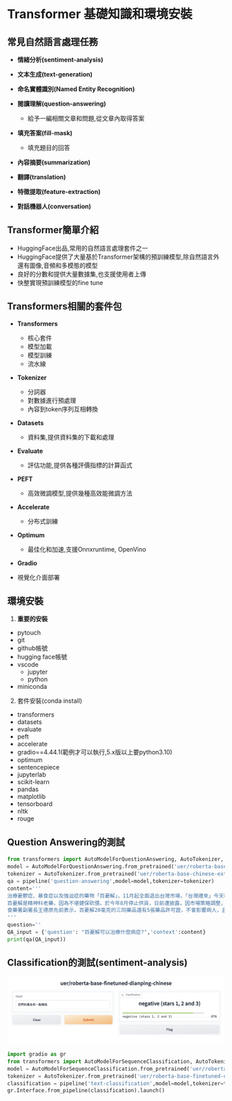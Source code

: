 
# Transformer 基礎知識和環境安裝

## 常見自然語言處理任務
- **情緒分析(sentiment-analysis)**
- **文本生成(text-generation)**
- **命名實體識別(Named Entity Recognition)**
- **閱讀理解(question-answering)**

	- 給予一編相關文章和問題,從文章內取得答案

- **填充答案(fill-mask)**

	- 填充題目的回答

- **內容摘要(summarization)**
- **翻譯(translation)**
- **特徵提取(feature-extraction)**
- **對話機器人(conversation)**

## Transformer簡單介紹
- HuggingFace出品,常用的自然語言處理套件之一
- HuggingFace提供了大量基於Transformer架構的預訓練模型,除自然語言外還有圖像,音頻和多模態的模型
- 良好的分數和提供大量數據集,也支援使用者上傳
- 快整實現預訓練模型的fine tune

## Transformers相關的套件包
- **Transformers**
	- 核心套件
	- 模型加載
	- 模型訓練
	- 流水線

- **Tokenizer**
	- 分詞器
	- 對數據進行預處理
	- 內容到token序列互相轉換

- **Datasets**
	- 資料集,提供資料集的下載和處理

- **Evaluate**
	- 評估功能,提供各種評價指標的計算函式

- **PEFT**
	- 高效微調模型,提供幾種高效能微調方法

- **Accelerate**
	- 分布式訓練

- **Optimum**
	- 最佳化和加速,支援Onnxruntime, OpenVino

- **Gradio**
- 視覺化介面部署


## 環境安裝
1. **重要的安裝**
- pytouch
- git
- github帳號
- hugging face帳號
- vscode
	- jupyter
	- python
- miniconda

2. 套件安裝(conda install)

- transformers
- datasets
- evaluate
- peft
- accelerate
- gradio==4.44.1(範例才可以執行,5.x版以上要python3.10)
- optimum
- sentencepiece
- jupyterlab
- scikit-learn
- pandas
- matplotlib
- tensorboard
- nltk
- rouge

## Question Answering的測試

```python
from transformers import AutoModelForQuestionAnswering, AutoTokenizer, pipeline
model = AutoModelForQuestionAnswering.from_pretrained('uer/roberta-base-chinese-extractive-qa')
tokenizer = AutoTokenizer.from_pretrained('uer/roberta-base-chinese-extractive-qa')
qa = pipeline('question-answering',model=model,tokenizer=tokenizer)
content='''
治療憂鬱症、暴食症以及強迫症的藥物「百憂解」，11月起全面退出台灣市場，「台灣禮來」今天發表3點聲明，包含基於公司策略調整，決定於「2024年底全球停止生產百憂解」，已請醫療專業人員暫停處方百憂解給新患者，也已遵循相關規定向主管機關報備。
百憂解是精神科老藥，因為不堪健保砍價，於今年8月停止供貨，日前遭披露，因市場策略調整，台灣禮來公司已申請撤銷百憂解的藥物許可證，於8月底停止供貨，並經衛福部9月13日公告生效，依「全民健康保險藥物給付項目及支付標準」，許可證註銷後，最快可於「次次月」1日取消給付，因此預計今年11月1日停止申報健保，屆時將無法申請健保給付，醫院必須尋找替代廠商，以利患者後續治療。
食藥署副署長王德原先前表示，百憂解20毫克的三同藥品還有5張藥品許可證，不會影響病人，且三同藥品為國產學名藥，為國內藥廠生產，可以依需求增加產量，藥品供應沒有問題；健保署醫審及藥材組參議戴雪詠日前指出，百憂解20毫克為健保收載超過30年的老藥，目前已有很好的、同品質的學名藥替代，百憂解更是在全球超過40年的老藥，現在已過專利期的老藥退出市場，由相同品質、藥價較低的學名藥接手，這是國際市場的常態。
'''
question=''
QA_input = {'question': "百憂解可以治療什麼病症?",'context':content}
print(qa(QA_input))
```

## Classification的測試(sentiment-analysis)

![](./images/pic1.png)

```python
import gradio as gr
from transformers import AutoModelForSequenceClassification, AutoTokenizer, pipeline
model = AutoModelForSequenceClassification.from_pretrained('uer/roberta-base-finetuned-dianping-chinese')
tokenizer = AutoTokenizer.from_pretrained('uer/roberta-base-finetuned-dianping-chinese')
classification = pipeline('text-classification',model=model,tokenizer=tokenizer)
gr.Interface.from_pipeline(classification).launch()

```

